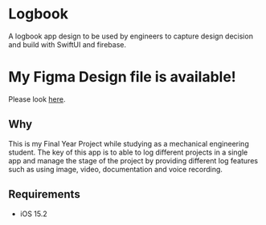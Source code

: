 # Logbook
A logbook app design to be used by engineers to capture design decision and build with SwiftUI and firebase.

# My Figma Design file is available!
Please look [here](https://www.figma.com/file/IQjYb5gpAZ3EYKQa6fR0kW/Final-Year-Project---E-logbook?type=design&node-id=0-1).

## Why
This is my Final Year Project while studying as a mechanical engineering student.
The key of this app is to able to log different projects in a single app and manage the stage of the project by providing different log features such as using image, video, documentation and voice recording.

## Requirements 
- iOS 15.2
